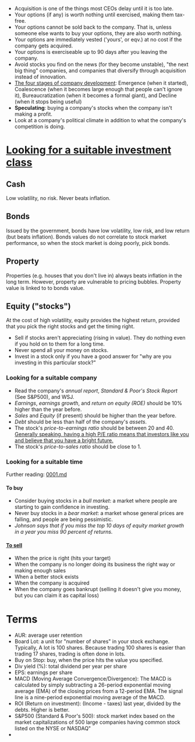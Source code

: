 * Acquisition is one of the things most CEOs delay until it is too late.
* Your options (if any) is worth nothing until exercised, making them tax-free.
* Your options cannot be sold back to the company. That is, unless someone else wants to buy your options, they are also worth nothing.
* Your options are immediately vested ('yours', or eqv.) at no cost if the company gets acquired.
* Your options is exerciseable up to 90 days after you leaving the company.
* Avoid stocks you find on the news (for they become unstable), "the next big thing" companies, and companies that diversify through acquisition instead of innovation.
* [The four stages of company development](http://takeaswig.com/the-end-of-the-facebook-era): Emergence (when it started), Coalescence (when it becomes large enough that people can't ignore it), Bureaucratization (when it becomes a formal giant), and Decline (when it stops being useful)
* **Speculating**: buying a company's stocks when the company isn't making a profit.
* Look at a company's political climate in addition to what the company's competition is doing.

# [Looking for a suitable investment class](http://www.iol.co.za/business/personal-finance/financial-planning/investments/investing-101-how-to-beat-inflation-1.1674984)

## Cash

Low volatility, no risk. Never beats inflation.

## Bonds

Issued by the government, bonds have low volatility, low risk, and low return (but beats inflation).
Bonds values do not correlate to stock market performance, so when the stock market is doing poorly, pick bonds.

## Property

Properties (e.g. houses that you don't live in) always beats inflation in the long term.
However, property are vulnerable to pricing bubbles.
Property value is linked to to bonds value.

## Equity ("stocks")

At the cost of high volatility, equity provides the highest return, provided that you pick the right stocks and get the timing right.

* Sell if stocks aren't appreciating (rising in value). They do nothing even if you hold on to them for a long time.
* Never spend all your money on stocks.
* Invest in a stock only if you have a good answer for "why are you investing in this particular stock?"

### Looking for a suitable company

* Read the company's *annual report*, *Standard & Poor's Stock Report* (See S&P500), and WSJ.
* *Earnings*, *earnings growth*, and *return on equity (ROE)* should be 10% higher than the year before.
* *Sales* and *Equity* (if present) should be higher than the year before.
* *Debt* should be less than half of the company's *assets*.
* The stock's *price-to-earnings ratio* should be between 20 and 40. [Generally speaking, having a high P/E ratio means that investors like you and believe that you have a bright future.](http://techcrunch.com/2014/07/05/the-new-fast-food/)
* The stock's *price-to-sales ratio* should be close to 1.

### Looking for a suitable time

Further reading: [0001.md](sources/0001.md)

#### To buy

* Consider buying stocks in a *bull market*: a market where people are starting to gain confidence in investing.
* Never buy stocks in a *bear market*: a market whose general prices are falling, and people are being pessimistic.
* *Johnson says that if you miss the top 10 days of equity market growth in a year you miss 90 percent of returns.*

#### [To sell](http://www.investopedia.com/financial-edge/0412/5-tips-on-when-to-sell-your-stock.aspx)

* When the price is right (hits your target)
* When the company is no longer doing its business the right way or making enough sales
* When a better stock exists
* When the company is acquired
* When the company goes bankrupt (selling it doesn't give you money, but you can claim it as capital loss)

# Terms

* AUR: average user retention
* Board Lot: a unit for "number of shares" in your stock exchange. Typically, A lot is 100 shares. Because trading 100 shares is easier than trading 17 shares, trading is often done in lots.
* Buy on Stop: buy, when the price hits the value you specified.
* Div yield (%): total dividend per year per share
* EPS: earnings per share
* MACD (Moving Average Convergence/Divergence): The MACD is calculated by simply subtracting a 26-period exponential moving average (EMA) of the closing prices from a 12-period EMA. The signal line is a nine-period exponential moving average of the MACD.
* ROI (Return on investment): (Income - taxes) last year, divided by the debts. Higher is better.
* S&P500 (Standard & Poor's 500): stock market index based on the market capitalizations of 500 large companies having common stock listed on the NYSE or NASDAQ"
* 